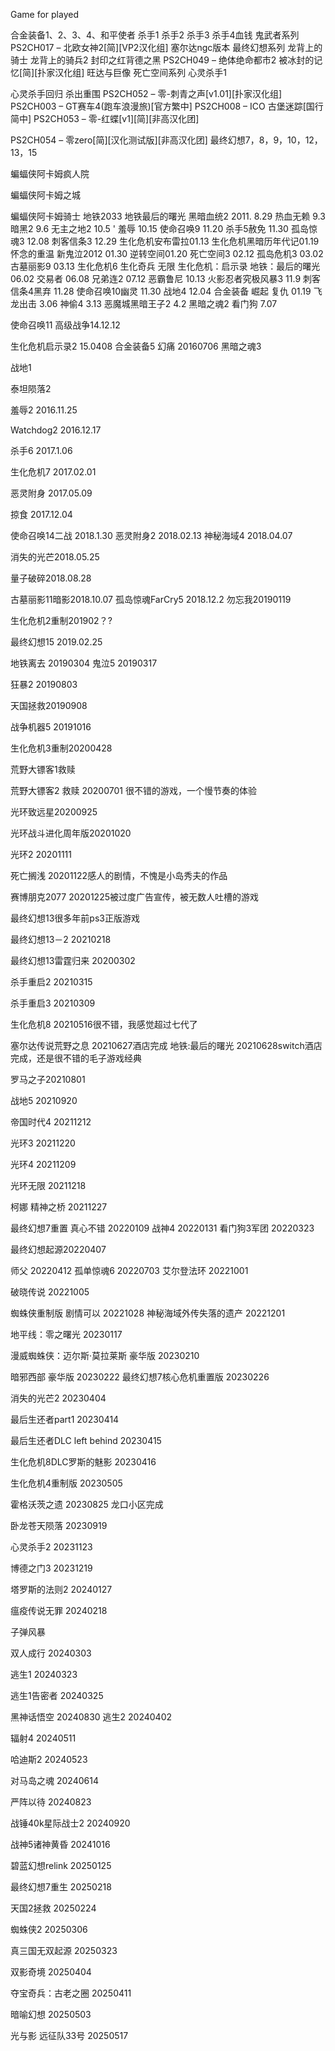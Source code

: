 Game for played

合金装备1、2、3、4、和平使者
杀手1
杀手2
杀手3
杀手4血钱
鬼武者系列
PS2CH017 – 北欧女神2[简][VP2汉化组]
塞尔达ngc版本
最终幻想系列
龙背上的骑士
龙背上的骑兵2 封印之红背德之黑
PS2CH049 – 绝体绝命都市2 被冰封的记忆[简][扑家汉化组]
旺达与巨像
死亡空间系列
心灵杀手1

心灵杀手回归
杀出重围
PS2CH052 – 零-刺青之声[v1.01][扑家汉化组]
PS2CH003 – GT赛车4(跑车浪漫旅)[官方繁中]
PS2CH008 – ICO 古堡迷踪[国行简中]
PS2CH053 – 零-红蝶[v1][简][非高汉化团]

PS2CH054 – 零zero[简][汉化测试版][非高汉化团]
最终幻想7，8，9，10，12，13，15

蝙蝠侠阿卡姆疯人院

蝙蝠侠阿卡姆之城

蝙蝠侠阿卡姆骑士
地铁2033
地铁最后的曙光
黑暗血统2 2011. 8.29
热血无赖 9.3
暗黑2 9.6
无主之地2 10.5
'
羞辱 10.15
使命召唤9 11.20
杀手5赦免 11.30
孤岛惊魂3 12.08
刺客信条3 12.29
生化危机安布雷拉01.13
生化危机黑暗历年代记01.19怀念的重温
新鬼泣2012 01.30
逆转空间01.20
死亡空间3 02.12
孤岛危机3 03.02
古墓丽影9 03.13
生化危机6
生化奇兵 无限
生化危机：启示录
地铁：最后的曙光 06.02
交易者 06.08
兄弟连2 07.12
恶霸鲁尼 10.13
火影忍者究极风暴3 11.9
刺客信条4黑弃 11.28
使命召唤10幽灵 11.30
战地4 12.04
合金装备 崛起 复仇 01.19
飞龙出击 3.06
神偷4 3.13
恶魔城黑暗王子2 4.2
黑暗之魂2
看门狗 7.07

使命召唤11 高级战争14.12.12

生化危机启示录2 15.0408
合金装备5 幻痛 20160706
黑暗之魂3

战地1

泰坦陨落2


羞辱2 2016.11.25


Watchdog2 2016.12.17

杀手6 2017.1.06

生化危机7 2017.02.01


恶灵附身 2017.05.09

掠食 2017.12.04


使命召唤14二战 2018.1.30
恶灵附身2 2018.02.13
神秘海域4 2018.04.07

消失的光芒2018.05.25

量子破碎2018.08.28

古墓丽影11暗影2018.10.07
孤岛惊魂FarCry5 2018.12.2
勿忘我20190119

生化危机2重制201902？?

最终幻想15 2019.02.25

地铁离去 20190304
鬼泣5 20190317

狂暴2 20190803

天国拯救20190908

战争机器5 20191016

生化危机3重制20200428

荒野大镖客1救赎

荒野大镖客2 救赎 20200701 很不错的游戏，一个慢节奏的体验

光环致远星20200925

光环战斗进化周年版20201020

光环2 20201111

死亡搁浅 20201122感人的剧情，不愧是小岛秀夫的作品

赛博朋克2077 20201225被过度广告宣传，被无数人吐槽的游戏

最终幻想13很多年前ps3正版游戏

最终幻想13－2 20210218

最终幻想13雷霆归来 20200302

杀手重启2 20210315

杀手重启3 20210309

生化危机8 20210516很不错，我感觉超过七代了

塞尔达传说荒野之息 20210627酒店完成
地铁:最后的曙光 20210628switch酒店完成，还是很不错的毛子游戏经典

罗马之子20210801

战地5 20210920

帝国时代4 20211212

光环3 20211220

光环4 20211209

光环无限 20211218

柯娜 精神之桥 20211227

最终幻想7重置 真心不错 20220109
战神4 20220131
看门狗3军团 20220323

最终幻想起源20220407

师父 20220412
孤单惊魂6 20220703
艾尔登法环 20221001

破晓传说 20221005

蜘蛛侠重制版 剧情可以 20221028
神秘海域外传失落的遗产 20221201

地平线：零之曙光 20230117

漫威蜘蛛侠：迈尔斯·莫拉莱斯 豪华版 20230210

暗邪西部 豪华版 20230222
最终幻想7核心危机重置版 20230226

消失的光芒2 20230404

最后生还者part1 20230414

最后生还者DLC left behind 20230415

生化危机8DLC罗斯的魅影 20230416

生化危机4重制版 20230505


霍格沃茨之遗 20230825 龙口小区完成

卧龙苍天陨落 20230919

心灵杀手2 20231123

博德之门3 20231219

塔罗斯的法则2 20240127

瘟疫传说无罪 20240218

子弹风暴


双人成行 20240303

逃生1 20240323

逃生1告密者 20240325

黑神话悟空 20240830
逃生2 20240402

辐射4 20240511

哈迪斯2 20240523

对马岛之魂 20240614



严阵以待 20240823


战锤40k星际战士2 20240920

战神5诸神黄昏 20241016

碧蓝幻想relink 20250125

最终幻想7重生 20250218

天国2拯救 20250224

蜘蛛侠2 20250306

真三国无双起源 20250323

双影奇境 20250404

夺宝奇兵：古老之圈 20250411

暗喻幻想 20250503

光与影 远征队33号 20250517

